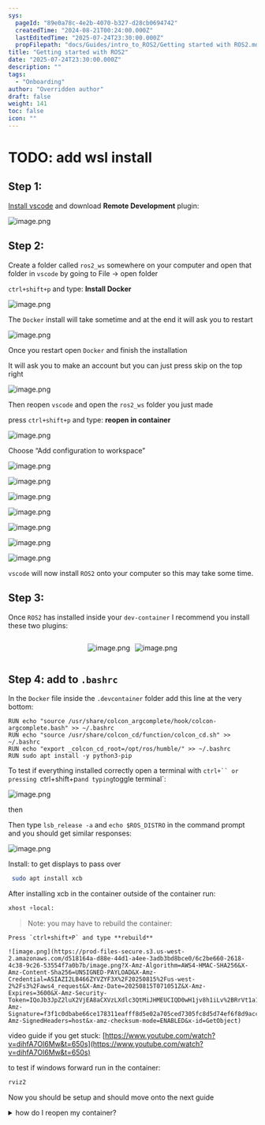 ```yaml
---
sys:
  pageId: "89e0a78c-4e2b-4070-b327-d28cb0694742"
  createdTime: "2024-08-21T00:24:00.000Z"
  lastEditedTime: "2025-07-24T23:30:00.000Z"
  propFilepath: "docs/Guides/intro_to_ROS2/Getting started with ROS2.md"
title: "Getting started with ROS2"
date: "2025-07-24T23:30:00.000Z"
description: ""
tags:
  - "Onboarding"
author: "Overridden author"
draft: false
weight: 141
toc: false
icon: ""
---
```


# TODO: add wsl install

## Step 1:

[Install vscode](https://code.visualstudio.com/download) and download **Remote Development** plugin:

![image.png](https://prod-files-secure.s3.us-west-2.amazonaws.com/d518164a-d88e-44d1-a4ee-3adb3bd8bce0/efb52993-1881-4a40-b95e-6f020334f022/image.png?X-Amz-Algorithm=AWS4-HMAC-SHA256&X-Amz-Content-Sha256=UNSIGNED-PAYLOAD&X-Amz-Credential=ASIAZI2LB46656SZ5DLQ%2F20250815%2Fus-west-2%2Fs3%2Faws4_request&X-Amz-Date=20250815T071047Z&X-Amz-Expires=3600&X-Amz-Security-Token=IQoJb3JpZ2luX2VjEA8aCXVzLXdlc3QtMiJIMEYCIQC2VayxNFnAABu0y4%2BY%2B%2B8FmN%2BiKKkWA7ZsVPx1SXk5XAIhAP6BYZ85tQ1bIr6gRdoDyOb9wdVEMDUgJGAhmMNDXVWfKv8DCFcQABoMNjM3NDIzMTgzODA1IgzMZckzjh0VWoZRaNwq3AMEMQmS0gVqETUgJt367GW%2BD3Iuq6aEXQqpUlJwZ4mjIxk4qgexBFliGEGybyF21NKxHxs7DCpBf6s5PH%2FtdRd2pvVP7MEqEI6ZDtwdjfkqt44QymOYJE8LB%2FZo9IkqWw8wjNhRNIC2AZg%2BRha0laxd32eqncDX10se6eWmdxkkE2j4OqJG%2F8S2gV4hpGLCAYgezMQh%2BnagTcOIvZsjzwS01wRwkXOh2gDLcM%2Fz0Y6zyfatG55akkAYHuS934Cn5Zb2b%2BGOR6p7fsJYmj%2FHk3iGTrrnB4hAtrG8qn9yqgANUC89HzCCBJzqjBuAgGN0ytEkKIIDocaKLYMr7Ae1n6%2FL2hTU%2F70jpFLlSc1DtzPBRsG4bRnv5u60EavrLkAmI2GWn%2BDscVsvczpzWlEtvdmK0DX2eBG0paQpyAiVrw5In8qiqtq3zGNhk3ZyWq5zucWGRgPEZxCXAE%2BQcYDWJ%2FChDekLD97%2B6LUWE99USF3w6fsBkZRw%2FENENo37c3qVKg2PGNW%2Bw0k5tGewsXMo5vwx0PrB%2F7J%2Fkc0eViwggp3TDKhJtdPErXHQH%2FOblyC2%2BfeaY7%2FC2la57n37RV3iulsJAJHXOK8T7g5V%2BcvVGRm0ptNECc4TPHamKGzP1zDto%2FvEBjqkAZkL7h5TsY4IMs6882BaitePluhfr5pzXOozxaux%2BrR5ovWPmT8OLG29G6YL07ZdkBDVXFd1o8eH0pCZ7t3HwXzP8hvR%2BAUFkYNJz1G6PA4e04E3FvksxrsmFs6hUq%2BWhluw0NBilSrLe%2F5nSw45YKUnjRhlxYeC3EAKRjJSxNLmzw1SzIOpw08y48nQZka4osQzfvFtUmjM%2BdE6q3pW50oNNM1V&X-Amz-Signature=a80616ef6b012b47b7ae06e8b1af83ed733e86cfed11fcc4d3017cc9ece7475c&X-Amz-SignedHeaders=host&x-amz-checksum-mode=ENABLED&x-id=GetObject)

## Step 2:

Create a folder called `ros2_ws` somewhere on your computer and open that folder in `vscode` by going to File → open folder 

`ctrl+shift+p` and type: **Install Docker**

![image.png](https://prod-files-secure.s3.us-west-2.amazonaws.com/d518164a-d88e-44d1-a4ee-3adb3bd8bce0/2269dc0e-1cd5-47ff-bceb-c04ad9b2eab0/image.png?X-Amz-Algorithm=AWS4-HMAC-SHA256&X-Amz-Content-Sha256=UNSIGNED-PAYLOAD&X-Amz-Credential=ASIAZI2LB46656SZ5DLQ%2F20250815%2Fus-west-2%2Fs3%2Faws4_request&X-Amz-Date=20250815T071047Z&X-Amz-Expires=3600&X-Amz-Security-Token=IQoJb3JpZ2luX2VjEA8aCXVzLXdlc3QtMiJIMEYCIQC2VayxNFnAABu0y4%2BY%2B%2B8FmN%2BiKKkWA7ZsVPx1SXk5XAIhAP6BYZ85tQ1bIr6gRdoDyOb9wdVEMDUgJGAhmMNDXVWfKv8DCFcQABoMNjM3NDIzMTgzODA1IgzMZckzjh0VWoZRaNwq3AMEMQmS0gVqETUgJt367GW%2BD3Iuq6aEXQqpUlJwZ4mjIxk4qgexBFliGEGybyF21NKxHxs7DCpBf6s5PH%2FtdRd2pvVP7MEqEI6ZDtwdjfkqt44QymOYJE8LB%2FZo9IkqWw8wjNhRNIC2AZg%2BRha0laxd32eqncDX10se6eWmdxkkE2j4OqJG%2F8S2gV4hpGLCAYgezMQh%2BnagTcOIvZsjzwS01wRwkXOh2gDLcM%2Fz0Y6zyfatG55akkAYHuS934Cn5Zb2b%2BGOR6p7fsJYmj%2FHk3iGTrrnB4hAtrG8qn9yqgANUC89HzCCBJzqjBuAgGN0ytEkKIIDocaKLYMr7Ae1n6%2FL2hTU%2F70jpFLlSc1DtzPBRsG4bRnv5u60EavrLkAmI2GWn%2BDscVsvczpzWlEtvdmK0DX2eBG0paQpyAiVrw5In8qiqtq3zGNhk3ZyWq5zucWGRgPEZxCXAE%2BQcYDWJ%2FChDekLD97%2B6LUWE99USF3w6fsBkZRw%2FENENo37c3qVKg2PGNW%2Bw0k5tGewsXMo5vwx0PrB%2F7J%2Fkc0eViwggp3TDKhJtdPErXHQH%2FOblyC2%2BfeaY7%2FC2la57n37RV3iulsJAJHXOK8T7g5V%2BcvVGRm0ptNECc4TPHamKGzP1zDto%2FvEBjqkAZkL7h5TsY4IMs6882BaitePluhfr5pzXOozxaux%2BrR5ovWPmT8OLG29G6YL07ZdkBDVXFd1o8eH0pCZ7t3HwXzP8hvR%2BAUFkYNJz1G6PA4e04E3FvksxrsmFs6hUq%2BWhluw0NBilSrLe%2F5nSw45YKUnjRhlxYeC3EAKRjJSxNLmzw1SzIOpw08y48nQZka4osQzfvFtUmjM%2BdE6q3pW50oNNM1V&X-Amz-Signature=d3d4624efaf502dc1438bd2bf508b504a172b8666a47f992b3b8ffae322efd5d&X-Amz-SignedHeaders=host&x-amz-checksum-mode=ENABLED&x-id=GetObject)

The `Docker` install will take sometime and at the end it will ask you to restart

![image.png](https://prod-files-secure.s3.us-west-2.amazonaws.com/d518164a-d88e-44d1-a4ee-3adb3bd8bce0/ed233f78-be33-4b1f-b89c-9c346c0e961e/image.png?X-Amz-Algorithm=AWS4-HMAC-SHA256&X-Amz-Content-Sha256=UNSIGNED-PAYLOAD&X-Amz-Credential=ASIAZI2LB46656SZ5DLQ%2F20250815%2Fus-west-2%2Fs3%2Faws4_request&X-Amz-Date=20250815T071047Z&X-Amz-Expires=3600&X-Amz-Security-Token=IQoJb3JpZ2luX2VjEA8aCXVzLXdlc3QtMiJIMEYCIQC2VayxNFnAABu0y4%2BY%2B%2B8FmN%2BiKKkWA7ZsVPx1SXk5XAIhAP6BYZ85tQ1bIr6gRdoDyOb9wdVEMDUgJGAhmMNDXVWfKv8DCFcQABoMNjM3NDIzMTgzODA1IgzMZckzjh0VWoZRaNwq3AMEMQmS0gVqETUgJt367GW%2BD3Iuq6aEXQqpUlJwZ4mjIxk4qgexBFliGEGybyF21NKxHxs7DCpBf6s5PH%2FtdRd2pvVP7MEqEI6ZDtwdjfkqt44QymOYJE8LB%2FZo9IkqWw8wjNhRNIC2AZg%2BRha0laxd32eqncDX10se6eWmdxkkE2j4OqJG%2F8S2gV4hpGLCAYgezMQh%2BnagTcOIvZsjzwS01wRwkXOh2gDLcM%2Fz0Y6zyfatG55akkAYHuS934Cn5Zb2b%2BGOR6p7fsJYmj%2FHk3iGTrrnB4hAtrG8qn9yqgANUC89HzCCBJzqjBuAgGN0ytEkKIIDocaKLYMr7Ae1n6%2FL2hTU%2F70jpFLlSc1DtzPBRsG4bRnv5u60EavrLkAmI2GWn%2BDscVsvczpzWlEtvdmK0DX2eBG0paQpyAiVrw5In8qiqtq3zGNhk3ZyWq5zucWGRgPEZxCXAE%2BQcYDWJ%2FChDekLD97%2B6LUWE99USF3w6fsBkZRw%2FENENo37c3qVKg2PGNW%2Bw0k5tGewsXMo5vwx0PrB%2F7J%2Fkc0eViwggp3TDKhJtdPErXHQH%2FOblyC2%2BfeaY7%2FC2la57n37RV3iulsJAJHXOK8T7g5V%2BcvVGRm0ptNECc4TPHamKGzP1zDto%2FvEBjqkAZkL7h5TsY4IMs6882BaitePluhfr5pzXOozxaux%2BrR5ovWPmT8OLG29G6YL07ZdkBDVXFd1o8eH0pCZ7t3HwXzP8hvR%2BAUFkYNJz1G6PA4e04E3FvksxrsmFs6hUq%2BWhluw0NBilSrLe%2F5nSw45YKUnjRhlxYeC3EAKRjJSxNLmzw1SzIOpw08y48nQZka4osQzfvFtUmjM%2BdE6q3pW50oNNM1V&X-Amz-Signature=2dea09fcbe572b7ea5421a18db4897bed6bc5fd594241ee5720fc9400d7fc458&X-Amz-SignedHeaders=host&x-amz-checksum-mode=ENABLED&x-id=GetObject)

Once you restart open `Docker` and finish the installation

It will ask you to make an account but you can just press skip on the top right

![image.png](https://prod-files-secure.s3.us-west-2.amazonaws.com/d518164a-d88e-44d1-a4ee-3adb3bd8bce0/21010ad9-1659-4fd9-9f59-9932a09b2a3d/image.png?X-Amz-Algorithm=AWS4-HMAC-SHA256&X-Amz-Content-Sha256=UNSIGNED-PAYLOAD&X-Amz-Credential=ASIAZI2LB46656SZ5DLQ%2F20250815%2Fus-west-2%2Fs3%2Faws4_request&X-Amz-Date=20250815T071047Z&X-Amz-Expires=3600&X-Amz-Security-Token=IQoJb3JpZ2luX2VjEA8aCXVzLXdlc3QtMiJIMEYCIQC2VayxNFnAABu0y4%2BY%2B%2B8FmN%2BiKKkWA7ZsVPx1SXk5XAIhAP6BYZ85tQ1bIr6gRdoDyOb9wdVEMDUgJGAhmMNDXVWfKv8DCFcQABoMNjM3NDIzMTgzODA1IgzMZckzjh0VWoZRaNwq3AMEMQmS0gVqETUgJt367GW%2BD3Iuq6aEXQqpUlJwZ4mjIxk4qgexBFliGEGybyF21NKxHxs7DCpBf6s5PH%2FtdRd2pvVP7MEqEI6ZDtwdjfkqt44QymOYJE8LB%2FZo9IkqWw8wjNhRNIC2AZg%2BRha0laxd32eqncDX10se6eWmdxkkE2j4OqJG%2F8S2gV4hpGLCAYgezMQh%2BnagTcOIvZsjzwS01wRwkXOh2gDLcM%2Fz0Y6zyfatG55akkAYHuS934Cn5Zb2b%2BGOR6p7fsJYmj%2FHk3iGTrrnB4hAtrG8qn9yqgANUC89HzCCBJzqjBuAgGN0ytEkKIIDocaKLYMr7Ae1n6%2FL2hTU%2F70jpFLlSc1DtzPBRsG4bRnv5u60EavrLkAmI2GWn%2BDscVsvczpzWlEtvdmK0DX2eBG0paQpyAiVrw5In8qiqtq3zGNhk3ZyWq5zucWGRgPEZxCXAE%2BQcYDWJ%2FChDekLD97%2B6LUWE99USF3w6fsBkZRw%2FENENo37c3qVKg2PGNW%2Bw0k5tGewsXMo5vwx0PrB%2F7J%2Fkc0eViwggp3TDKhJtdPErXHQH%2FOblyC2%2BfeaY7%2FC2la57n37RV3iulsJAJHXOK8T7g5V%2BcvVGRm0ptNECc4TPHamKGzP1zDto%2FvEBjqkAZkL7h5TsY4IMs6882BaitePluhfr5pzXOozxaux%2BrR5ovWPmT8OLG29G6YL07ZdkBDVXFd1o8eH0pCZ7t3HwXzP8hvR%2BAUFkYNJz1G6PA4e04E3FvksxrsmFs6hUq%2BWhluw0NBilSrLe%2F5nSw45YKUnjRhlxYeC3EAKRjJSxNLmzw1SzIOpw08y48nQZka4osQzfvFtUmjM%2BdE6q3pW50oNNM1V&X-Amz-Signature=36742c402b927b34cc32da4b1d5e369647167621acb378f58f25d14d68d3b7db&X-Amz-SignedHeaders=host&x-amz-checksum-mode=ENABLED&x-id=GetObject)

Then reopen `vscode` and open the `ros2_ws` folder you just made

press `ctrl+shift+p` and type: **reopen in container**

![image.png](https://prod-files-secure.s3.us-west-2.amazonaws.com/d518164a-d88e-44d1-a4ee-3adb3bd8bce0/4e93b8c2-41ad-488c-8095-c74205196118/image.png?X-Amz-Algorithm=AWS4-HMAC-SHA256&X-Amz-Content-Sha256=UNSIGNED-PAYLOAD&X-Amz-Credential=ASIAZI2LB46656SZ5DLQ%2F20250815%2Fus-west-2%2Fs3%2Faws4_request&X-Amz-Date=20250815T071047Z&X-Amz-Expires=3600&X-Amz-Security-Token=IQoJb3JpZ2luX2VjEA8aCXVzLXdlc3QtMiJIMEYCIQC2VayxNFnAABu0y4%2BY%2B%2B8FmN%2BiKKkWA7ZsVPx1SXk5XAIhAP6BYZ85tQ1bIr6gRdoDyOb9wdVEMDUgJGAhmMNDXVWfKv8DCFcQABoMNjM3NDIzMTgzODA1IgzMZckzjh0VWoZRaNwq3AMEMQmS0gVqETUgJt367GW%2BD3Iuq6aEXQqpUlJwZ4mjIxk4qgexBFliGEGybyF21NKxHxs7DCpBf6s5PH%2FtdRd2pvVP7MEqEI6ZDtwdjfkqt44QymOYJE8LB%2FZo9IkqWw8wjNhRNIC2AZg%2BRha0laxd32eqncDX10se6eWmdxkkE2j4OqJG%2F8S2gV4hpGLCAYgezMQh%2BnagTcOIvZsjzwS01wRwkXOh2gDLcM%2Fz0Y6zyfatG55akkAYHuS934Cn5Zb2b%2BGOR6p7fsJYmj%2FHk3iGTrrnB4hAtrG8qn9yqgANUC89HzCCBJzqjBuAgGN0ytEkKIIDocaKLYMr7Ae1n6%2FL2hTU%2F70jpFLlSc1DtzPBRsG4bRnv5u60EavrLkAmI2GWn%2BDscVsvczpzWlEtvdmK0DX2eBG0paQpyAiVrw5In8qiqtq3zGNhk3ZyWq5zucWGRgPEZxCXAE%2BQcYDWJ%2FChDekLD97%2B6LUWE99USF3w6fsBkZRw%2FENENo37c3qVKg2PGNW%2Bw0k5tGewsXMo5vwx0PrB%2F7J%2Fkc0eViwggp3TDKhJtdPErXHQH%2FOblyC2%2BfeaY7%2FC2la57n37RV3iulsJAJHXOK8T7g5V%2BcvVGRm0ptNECc4TPHamKGzP1zDto%2FvEBjqkAZkL7h5TsY4IMs6882BaitePluhfr5pzXOozxaux%2BrR5ovWPmT8OLG29G6YL07ZdkBDVXFd1o8eH0pCZ7t3HwXzP8hvR%2BAUFkYNJz1G6PA4e04E3FvksxrsmFs6hUq%2BWhluw0NBilSrLe%2F5nSw45YKUnjRhlxYeC3EAKRjJSxNLmzw1SzIOpw08y48nQZka4osQzfvFtUmjM%2BdE6q3pW50oNNM1V&X-Amz-Signature=c9040033d71aaa558f550bd0675328d4a74bbb4412c847489671876bf33ba3b5&X-Amz-SignedHeaders=host&x-amz-checksum-mode=ENABLED&x-id=GetObject)

Choose “Add configuration to workspace”

![image.png](https://prod-files-secure.s3.us-west-2.amazonaws.com/d518164a-d88e-44d1-a4ee-3adb3bd8bce0/9560b282-5060-4989-ba37-97e7b2c22476/image.png?X-Amz-Algorithm=AWS4-HMAC-SHA256&X-Amz-Content-Sha256=UNSIGNED-PAYLOAD&X-Amz-Credential=ASIAZI2LB46656SZ5DLQ%2F20250815%2Fus-west-2%2Fs3%2Faws4_request&X-Amz-Date=20250815T071047Z&X-Amz-Expires=3600&X-Amz-Security-Token=IQoJb3JpZ2luX2VjEA8aCXVzLXdlc3QtMiJIMEYCIQC2VayxNFnAABu0y4%2BY%2B%2B8FmN%2BiKKkWA7ZsVPx1SXk5XAIhAP6BYZ85tQ1bIr6gRdoDyOb9wdVEMDUgJGAhmMNDXVWfKv8DCFcQABoMNjM3NDIzMTgzODA1IgzMZckzjh0VWoZRaNwq3AMEMQmS0gVqETUgJt367GW%2BD3Iuq6aEXQqpUlJwZ4mjIxk4qgexBFliGEGybyF21NKxHxs7DCpBf6s5PH%2FtdRd2pvVP7MEqEI6ZDtwdjfkqt44QymOYJE8LB%2FZo9IkqWw8wjNhRNIC2AZg%2BRha0laxd32eqncDX10se6eWmdxkkE2j4OqJG%2F8S2gV4hpGLCAYgezMQh%2BnagTcOIvZsjzwS01wRwkXOh2gDLcM%2Fz0Y6zyfatG55akkAYHuS934Cn5Zb2b%2BGOR6p7fsJYmj%2FHk3iGTrrnB4hAtrG8qn9yqgANUC89HzCCBJzqjBuAgGN0ytEkKIIDocaKLYMr7Ae1n6%2FL2hTU%2F70jpFLlSc1DtzPBRsG4bRnv5u60EavrLkAmI2GWn%2BDscVsvczpzWlEtvdmK0DX2eBG0paQpyAiVrw5In8qiqtq3zGNhk3ZyWq5zucWGRgPEZxCXAE%2BQcYDWJ%2FChDekLD97%2B6LUWE99USF3w6fsBkZRw%2FENENo37c3qVKg2PGNW%2Bw0k5tGewsXMo5vwx0PrB%2F7J%2Fkc0eViwggp3TDKhJtdPErXHQH%2FOblyC2%2BfeaY7%2FC2la57n37RV3iulsJAJHXOK8T7g5V%2BcvVGRm0ptNECc4TPHamKGzP1zDto%2FvEBjqkAZkL7h5TsY4IMs6882BaitePluhfr5pzXOozxaux%2BrR5ovWPmT8OLG29G6YL07ZdkBDVXFd1o8eH0pCZ7t3HwXzP8hvR%2BAUFkYNJz1G6PA4e04E3FvksxrsmFs6hUq%2BWhluw0NBilSrLe%2F5nSw45YKUnjRhlxYeC3EAKRjJSxNLmzw1SzIOpw08y48nQZka4osQzfvFtUmjM%2BdE6q3pW50oNNM1V&X-Amz-Signature=cb073d5d8f26bca8690294809b4de37c268d45e712776d3333979ca64f865b99&X-Amz-SignedHeaders=host&x-amz-checksum-mode=ENABLED&x-id=GetObject)

![image.png](https://prod-files-secure.s3.us-west-2.amazonaws.com/d518164a-d88e-44d1-a4ee-3adb3bd8bce0/2ee63f81-886b-48e8-a553-dc6e5eac99e4/image.png?X-Amz-Algorithm=AWS4-HMAC-SHA256&X-Amz-Content-Sha256=UNSIGNED-PAYLOAD&X-Amz-Credential=ASIAZI2LB46656SZ5DLQ%2F20250815%2Fus-west-2%2Fs3%2Faws4_request&X-Amz-Date=20250815T071047Z&X-Amz-Expires=3600&X-Amz-Security-Token=IQoJb3JpZ2luX2VjEA8aCXVzLXdlc3QtMiJIMEYCIQC2VayxNFnAABu0y4%2BY%2B%2B8FmN%2BiKKkWA7ZsVPx1SXk5XAIhAP6BYZ85tQ1bIr6gRdoDyOb9wdVEMDUgJGAhmMNDXVWfKv8DCFcQABoMNjM3NDIzMTgzODA1IgzMZckzjh0VWoZRaNwq3AMEMQmS0gVqETUgJt367GW%2BD3Iuq6aEXQqpUlJwZ4mjIxk4qgexBFliGEGybyF21NKxHxs7DCpBf6s5PH%2FtdRd2pvVP7MEqEI6ZDtwdjfkqt44QymOYJE8LB%2FZo9IkqWw8wjNhRNIC2AZg%2BRha0laxd32eqncDX10se6eWmdxkkE2j4OqJG%2F8S2gV4hpGLCAYgezMQh%2BnagTcOIvZsjzwS01wRwkXOh2gDLcM%2Fz0Y6zyfatG55akkAYHuS934Cn5Zb2b%2BGOR6p7fsJYmj%2FHk3iGTrrnB4hAtrG8qn9yqgANUC89HzCCBJzqjBuAgGN0ytEkKIIDocaKLYMr7Ae1n6%2FL2hTU%2F70jpFLlSc1DtzPBRsG4bRnv5u60EavrLkAmI2GWn%2BDscVsvczpzWlEtvdmK0DX2eBG0paQpyAiVrw5In8qiqtq3zGNhk3ZyWq5zucWGRgPEZxCXAE%2BQcYDWJ%2FChDekLD97%2B6LUWE99USF3w6fsBkZRw%2FENENo37c3qVKg2PGNW%2Bw0k5tGewsXMo5vwx0PrB%2F7J%2Fkc0eViwggp3TDKhJtdPErXHQH%2FOblyC2%2BfeaY7%2FC2la57n37RV3iulsJAJHXOK8T7g5V%2BcvVGRm0ptNECc4TPHamKGzP1zDto%2FvEBjqkAZkL7h5TsY4IMs6882BaitePluhfr5pzXOozxaux%2BrR5ovWPmT8OLG29G6YL07ZdkBDVXFd1o8eH0pCZ7t3HwXzP8hvR%2BAUFkYNJz1G6PA4e04E3FvksxrsmFs6hUq%2BWhluw0NBilSrLe%2F5nSw45YKUnjRhlxYeC3EAKRjJSxNLmzw1SzIOpw08y48nQZka4osQzfvFtUmjM%2BdE6q3pW50oNNM1V&X-Amz-Signature=3cccdb6e40a1092e058497b51d6723218dc868c4a11f6e01a413b13801232b81&X-Amz-SignedHeaders=host&x-amz-checksum-mode=ENABLED&x-id=GetObject)

![image.png](https://prod-files-secure.s3.us-west-2.amazonaws.com/d518164a-d88e-44d1-a4ee-3adb3bd8bce0/e0fd626c-c8b6-4b2c-95d1-fa4c26514504/image.png?X-Amz-Algorithm=AWS4-HMAC-SHA256&X-Amz-Content-Sha256=UNSIGNED-PAYLOAD&X-Amz-Credential=ASIAZI2LB46656SZ5DLQ%2F20250815%2Fus-west-2%2Fs3%2Faws4_request&X-Amz-Date=20250815T071047Z&X-Amz-Expires=3600&X-Amz-Security-Token=IQoJb3JpZ2luX2VjEA8aCXVzLXdlc3QtMiJIMEYCIQC2VayxNFnAABu0y4%2BY%2B%2B8FmN%2BiKKkWA7ZsVPx1SXk5XAIhAP6BYZ85tQ1bIr6gRdoDyOb9wdVEMDUgJGAhmMNDXVWfKv8DCFcQABoMNjM3NDIzMTgzODA1IgzMZckzjh0VWoZRaNwq3AMEMQmS0gVqETUgJt367GW%2BD3Iuq6aEXQqpUlJwZ4mjIxk4qgexBFliGEGybyF21NKxHxs7DCpBf6s5PH%2FtdRd2pvVP7MEqEI6ZDtwdjfkqt44QymOYJE8LB%2FZo9IkqWw8wjNhRNIC2AZg%2BRha0laxd32eqncDX10se6eWmdxkkE2j4OqJG%2F8S2gV4hpGLCAYgezMQh%2BnagTcOIvZsjzwS01wRwkXOh2gDLcM%2Fz0Y6zyfatG55akkAYHuS934Cn5Zb2b%2BGOR6p7fsJYmj%2FHk3iGTrrnB4hAtrG8qn9yqgANUC89HzCCBJzqjBuAgGN0ytEkKIIDocaKLYMr7Ae1n6%2FL2hTU%2F70jpFLlSc1DtzPBRsG4bRnv5u60EavrLkAmI2GWn%2BDscVsvczpzWlEtvdmK0DX2eBG0paQpyAiVrw5In8qiqtq3zGNhk3ZyWq5zucWGRgPEZxCXAE%2BQcYDWJ%2FChDekLD97%2B6LUWE99USF3w6fsBkZRw%2FENENo37c3qVKg2PGNW%2Bw0k5tGewsXMo5vwx0PrB%2F7J%2Fkc0eViwggp3TDKhJtdPErXHQH%2FOblyC2%2BfeaY7%2FC2la57n37RV3iulsJAJHXOK8T7g5V%2BcvVGRm0ptNECc4TPHamKGzP1zDto%2FvEBjqkAZkL7h5TsY4IMs6882BaitePluhfr5pzXOozxaux%2BrR5ovWPmT8OLG29G6YL07ZdkBDVXFd1o8eH0pCZ7t3HwXzP8hvR%2BAUFkYNJz1G6PA4e04E3FvksxrsmFs6hUq%2BWhluw0NBilSrLe%2F5nSw45YKUnjRhlxYeC3EAKRjJSxNLmzw1SzIOpw08y48nQZka4osQzfvFtUmjM%2BdE6q3pW50oNNM1V&X-Amz-Signature=560b65a30d1a7c8563557d5a57e6218186ada23af0d998afe4133fd6c3902a2c&X-Amz-SignedHeaders=host&x-amz-checksum-mode=ENABLED&x-id=GetObject)

![image.png](https://prod-files-secure.s3.us-west-2.amazonaws.com/d518164a-d88e-44d1-a4ee-3adb3bd8bce0/a2e13f50-d2ab-4719-a4c2-7ced634bfc9d/image.png?X-Amz-Algorithm=AWS4-HMAC-SHA256&X-Amz-Content-Sha256=UNSIGNED-PAYLOAD&X-Amz-Credential=ASIAZI2LB46656SZ5DLQ%2F20250815%2Fus-west-2%2Fs3%2Faws4_request&X-Amz-Date=20250815T071047Z&X-Amz-Expires=3600&X-Amz-Security-Token=IQoJb3JpZ2luX2VjEA8aCXVzLXdlc3QtMiJIMEYCIQC2VayxNFnAABu0y4%2BY%2B%2B8FmN%2BiKKkWA7ZsVPx1SXk5XAIhAP6BYZ85tQ1bIr6gRdoDyOb9wdVEMDUgJGAhmMNDXVWfKv8DCFcQABoMNjM3NDIzMTgzODA1IgzMZckzjh0VWoZRaNwq3AMEMQmS0gVqETUgJt367GW%2BD3Iuq6aEXQqpUlJwZ4mjIxk4qgexBFliGEGybyF21NKxHxs7DCpBf6s5PH%2FtdRd2pvVP7MEqEI6ZDtwdjfkqt44QymOYJE8LB%2FZo9IkqWw8wjNhRNIC2AZg%2BRha0laxd32eqncDX10se6eWmdxkkE2j4OqJG%2F8S2gV4hpGLCAYgezMQh%2BnagTcOIvZsjzwS01wRwkXOh2gDLcM%2Fz0Y6zyfatG55akkAYHuS934Cn5Zb2b%2BGOR6p7fsJYmj%2FHk3iGTrrnB4hAtrG8qn9yqgANUC89HzCCBJzqjBuAgGN0ytEkKIIDocaKLYMr7Ae1n6%2FL2hTU%2F70jpFLlSc1DtzPBRsG4bRnv5u60EavrLkAmI2GWn%2BDscVsvczpzWlEtvdmK0DX2eBG0paQpyAiVrw5In8qiqtq3zGNhk3ZyWq5zucWGRgPEZxCXAE%2BQcYDWJ%2FChDekLD97%2B6LUWE99USF3w6fsBkZRw%2FENENo37c3qVKg2PGNW%2Bw0k5tGewsXMo5vwx0PrB%2F7J%2Fkc0eViwggp3TDKhJtdPErXHQH%2FOblyC2%2BfeaY7%2FC2la57n37RV3iulsJAJHXOK8T7g5V%2BcvVGRm0ptNECc4TPHamKGzP1zDto%2FvEBjqkAZkL7h5TsY4IMs6882BaitePluhfr5pzXOozxaux%2BrR5ovWPmT8OLG29G6YL07ZdkBDVXFd1o8eH0pCZ7t3HwXzP8hvR%2BAUFkYNJz1G6PA4e04E3FvksxrsmFs6hUq%2BWhluw0NBilSrLe%2F5nSw45YKUnjRhlxYeC3EAKRjJSxNLmzw1SzIOpw08y48nQZka4osQzfvFtUmjM%2BdE6q3pW50oNNM1V&X-Amz-Signature=c56b91f7056adc7cc6c71c2a36cb264d5e12c498519a61067152d45542c14b4e&X-Amz-SignedHeaders=host&x-amz-checksum-mode=ENABLED&x-id=GetObject)

![image.png](https://prod-files-secure.s3.us-west-2.amazonaws.com/d518164a-d88e-44d1-a4ee-3adb3bd8bce0/6cc478ad-aaba-4bf7-9fcc-403277ab896c/image.png?X-Amz-Algorithm=AWS4-HMAC-SHA256&X-Amz-Content-Sha256=UNSIGNED-PAYLOAD&X-Amz-Credential=ASIAZI2LB46656SZ5DLQ%2F20250815%2Fus-west-2%2Fs3%2Faws4_request&X-Amz-Date=20250815T071047Z&X-Amz-Expires=3600&X-Amz-Security-Token=IQoJb3JpZ2luX2VjEA8aCXVzLXdlc3QtMiJIMEYCIQC2VayxNFnAABu0y4%2BY%2B%2B8FmN%2BiKKkWA7ZsVPx1SXk5XAIhAP6BYZ85tQ1bIr6gRdoDyOb9wdVEMDUgJGAhmMNDXVWfKv8DCFcQABoMNjM3NDIzMTgzODA1IgzMZckzjh0VWoZRaNwq3AMEMQmS0gVqETUgJt367GW%2BD3Iuq6aEXQqpUlJwZ4mjIxk4qgexBFliGEGybyF21NKxHxs7DCpBf6s5PH%2FtdRd2pvVP7MEqEI6ZDtwdjfkqt44QymOYJE8LB%2FZo9IkqWw8wjNhRNIC2AZg%2BRha0laxd32eqncDX10se6eWmdxkkE2j4OqJG%2F8S2gV4hpGLCAYgezMQh%2BnagTcOIvZsjzwS01wRwkXOh2gDLcM%2Fz0Y6zyfatG55akkAYHuS934Cn5Zb2b%2BGOR6p7fsJYmj%2FHk3iGTrrnB4hAtrG8qn9yqgANUC89HzCCBJzqjBuAgGN0ytEkKIIDocaKLYMr7Ae1n6%2FL2hTU%2F70jpFLlSc1DtzPBRsG4bRnv5u60EavrLkAmI2GWn%2BDscVsvczpzWlEtvdmK0DX2eBG0paQpyAiVrw5In8qiqtq3zGNhk3ZyWq5zucWGRgPEZxCXAE%2BQcYDWJ%2FChDekLD97%2B6LUWE99USF3w6fsBkZRw%2FENENo37c3qVKg2PGNW%2Bw0k5tGewsXMo5vwx0PrB%2F7J%2Fkc0eViwggp3TDKhJtdPErXHQH%2FOblyC2%2BfeaY7%2FC2la57n37RV3iulsJAJHXOK8T7g5V%2BcvVGRm0ptNECc4TPHamKGzP1zDto%2FvEBjqkAZkL7h5TsY4IMs6882BaitePluhfr5pzXOozxaux%2BrR5ovWPmT8OLG29G6YL07ZdkBDVXFd1o8eH0pCZ7t3HwXzP8hvR%2BAUFkYNJz1G6PA4e04E3FvksxrsmFs6hUq%2BWhluw0NBilSrLe%2F5nSw45YKUnjRhlxYeC3EAKRjJSxNLmzw1SzIOpw08y48nQZka4osQzfvFtUmjM%2BdE6q3pW50oNNM1V&X-Amz-Signature=76d50840124b765889ea8fc664e1cb03174dfa9ccd74a710b01a2d45a9c27208&X-Amz-SignedHeaders=host&x-amz-checksum-mode=ENABLED&x-id=GetObject)

![image.png](https://prod-files-secure.s3.us-west-2.amazonaws.com/d518164a-d88e-44d1-a4ee-3adb3bd8bce0/53255b28-f75e-430f-b9e3-c0ac8577e42b/image.png?X-Amz-Algorithm=AWS4-HMAC-SHA256&X-Amz-Content-Sha256=UNSIGNED-PAYLOAD&X-Amz-Credential=ASIAZI2LB46656SZ5DLQ%2F20250815%2Fus-west-2%2Fs3%2Faws4_request&X-Amz-Date=20250815T071047Z&X-Amz-Expires=3600&X-Amz-Security-Token=IQoJb3JpZ2luX2VjEA8aCXVzLXdlc3QtMiJIMEYCIQC2VayxNFnAABu0y4%2BY%2B%2B8FmN%2BiKKkWA7ZsVPx1SXk5XAIhAP6BYZ85tQ1bIr6gRdoDyOb9wdVEMDUgJGAhmMNDXVWfKv8DCFcQABoMNjM3NDIzMTgzODA1IgzMZckzjh0VWoZRaNwq3AMEMQmS0gVqETUgJt367GW%2BD3Iuq6aEXQqpUlJwZ4mjIxk4qgexBFliGEGybyF21NKxHxs7DCpBf6s5PH%2FtdRd2pvVP7MEqEI6ZDtwdjfkqt44QymOYJE8LB%2FZo9IkqWw8wjNhRNIC2AZg%2BRha0laxd32eqncDX10se6eWmdxkkE2j4OqJG%2F8S2gV4hpGLCAYgezMQh%2BnagTcOIvZsjzwS01wRwkXOh2gDLcM%2Fz0Y6zyfatG55akkAYHuS934Cn5Zb2b%2BGOR6p7fsJYmj%2FHk3iGTrrnB4hAtrG8qn9yqgANUC89HzCCBJzqjBuAgGN0ytEkKIIDocaKLYMr7Ae1n6%2FL2hTU%2F70jpFLlSc1DtzPBRsG4bRnv5u60EavrLkAmI2GWn%2BDscVsvczpzWlEtvdmK0DX2eBG0paQpyAiVrw5In8qiqtq3zGNhk3ZyWq5zucWGRgPEZxCXAE%2BQcYDWJ%2FChDekLD97%2B6LUWE99USF3w6fsBkZRw%2FENENo37c3qVKg2PGNW%2Bw0k5tGewsXMo5vwx0PrB%2F7J%2Fkc0eViwggp3TDKhJtdPErXHQH%2FOblyC2%2BfeaY7%2FC2la57n37RV3iulsJAJHXOK8T7g5V%2BcvVGRm0ptNECc4TPHamKGzP1zDto%2FvEBjqkAZkL7h5TsY4IMs6882BaitePluhfr5pzXOozxaux%2BrR5ovWPmT8OLG29G6YL07ZdkBDVXFd1o8eH0pCZ7t3HwXzP8hvR%2BAUFkYNJz1G6PA4e04E3FvksxrsmFs6hUq%2BWhluw0NBilSrLe%2F5nSw45YKUnjRhlxYeC3EAKRjJSxNLmzw1SzIOpw08y48nQZka4osQzfvFtUmjM%2BdE6q3pW50oNNM1V&X-Amz-Signature=d1199b355889d510128bcbe7db48582fdd79f25007abcd729f2372be3b533829&X-Amz-SignedHeaders=host&x-amz-checksum-mode=ENABLED&x-id=GetObject)

![image.png](https://prod-files-secure.s3.us-west-2.amazonaws.com/d518164a-d88e-44d1-a4ee-3adb3bd8bce0/7c562767-5af9-4ffb-97d1-327bcdf4ee00/image.png?X-Amz-Algorithm=AWS4-HMAC-SHA256&X-Amz-Content-Sha256=UNSIGNED-PAYLOAD&X-Amz-Credential=ASIAZI2LB46656SZ5DLQ%2F20250815%2Fus-west-2%2Fs3%2Faws4_request&X-Amz-Date=20250815T071047Z&X-Amz-Expires=3600&X-Amz-Security-Token=IQoJb3JpZ2luX2VjEA8aCXVzLXdlc3QtMiJIMEYCIQC2VayxNFnAABu0y4%2BY%2B%2B8FmN%2BiKKkWA7ZsVPx1SXk5XAIhAP6BYZ85tQ1bIr6gRdoDyOb9wdVEMDUgJGAhmMNDXVWfKv8DCFcQABoMNjM3NDIzMTgzODA1IgzMZckzjh0VWoZRaNwq3AMEMQmS0gVqETUgJt367GW%2BD3Iuq6aEXQqpUlJwZ4mjIxk4qgexBFliGEGybyF21NKxHxs7DCpBf6s5PH%2FtdRd2pvVP7MEqEI6ZDtwdjfkqt44QymOYJE8LB%2FZo9IkqWw8wjNhRNIC2AZg%2BRha0laxd32eqncDX10se6eWmdxkkE2j4OqJG%2F8S2gV4hpGLCAYgezMQh%2BnagTcOIvZsjzwS01wRwkXOh2gDLcM%2Fz0Y6zyfatG55akkAYHuS934Cn5Zb2b%2BGOR6p7fsJYmj%2FHk3iGTrrnB4hAtrG8qn9yqgANUC89HzCCBJzqjBuAgGN0ytEkKIIDocaKLYMr7Ae1n6%2FL2hTU%2F70jpFLlSc1DtzPBRsG4bRnv5u60EavrLkAmI2GWn%2BDscVsvczpzWlEtvdmK0DX2eBG0paQpyAiVrw5In8qiqtq3zGNhk3ZyWq5zucWGRgPEZxCXAE%2BQcYDWJ%2FChDekLD97%2B6LUWE99USF3w6fsBkZRw%2FENENo37c3qVKg2PGNW%2Bw0k5tGewsXMo5vwx0PrB%2F7J%2Fkc0eViwggp3TDKhJtdPErXHQH%2FOblyC2%2BfeaY7%2FC2la57n37RV3iulsJAJHXOK8T7g5V%2BcvVGRm0ptNECc4TPHamKGzP1zDto%2FvEBjqkAZkL7h5TsY4IMs6882BaitePluhfr5pzXOozxaux%2BrR5ovWPmT8OLG29G6YL07ZdkBDVXFd1o8eH0pCZ7t3HwXzP8hvR%2BAUFkYNJz1G6PA4e04E3FvksxrsmFs6hUq%2BWhluw0NBilSrLe%2F5nSw45YKUnjRhlxYeC3EAKRjJSxNLmzw1SzIOpw08y48nQZka4osQzfvFtUmjM%2BdE6q3pW50oNNM1V&X-Amz-Signature=b5d5d7c8de9353e442a50b52ebe2b6e00b9137940583a45afec409e4f6b7ff0c&X-Amz-SignedHeaders=host&x-amz-checksum-mode=ENABLED&x-id=GetObject)

`vscode` will now install `ROS2` onto your computer so this may take some time.

## Step 3:

Once `ROS2` has installed inside your `dev-container` I recommend you install these two plugins:

<div style="display: flex;flex-direction: row; column-gap:10px; max-width: 630px;justify-content: center;">
<div>

![image.png](https://prod-files-secure.s3.us-west-2.amazonaws.com/d518164a-d88e-44d1-a4ee-3adb3bd8bce0/3fc3d550-5a54-4ba1-ba6b-faa01cdb7369/image.png?X-Amz-Algorithm=AWS4-HMAC-SHA256&X-Amz-Content-Sha256=UNSIGNED-PAYLOAD&X-Amz-Credential=ASIAZI2LB4667ROL4HBG%2F20250815%2Fus-west-2%2Fs3%2Faws4_request&X-Amz-Date=20250815T071049Z&X-Amz-Expires=3600&X-Amz-Security-Token=IQoJb3JpZ2luX2VjEA8aCXVzLXdlc3QtMiJHMEUCIAvWWMHhWGY9ChjvZG80eIb1xybIpUPCzUU9qoTbI40OAiEApKkfdpGe640AMfNewV4XuW06ghu%2BvFt94TTV0BowyN0q%2FwMIVxAAGgw2Mzc0MjMxODM4MDUiDGLcEmaGNySfWS%2FgUircA8LtcvP%2Bx8FrwURjUrVbq9Gt3J2M%2Buz7pIatVKLvD%2FMSHF56I2tMEBaw6erCCubojwCkWBfpdbPuFgKgCYNAHa9De3dixbcGHkCtgOsk0yrHthBYbQiEJuuwwj74WMna%2FZ7zRQZ017os6%2Fn55QrObaJAhGEkXFnDMsMaZU0TV3T%2FwB7tvN3%2BZmfMsODI8Twak8oS3qCVp%2BOMzEEJMiEipYZZs2fAlyEXR1I04n44nHvtydbpUq%2BTL0zPGHFbwyDJHM2X1MIE4upqoA2B7waYRkHcc2%2FSWwFGGdtAdNqZkv0NEAybSfeRO%2FIVBVOuFv%2BKbZuKQ4dIn7%2FYOKH0nuAVHcEDz%2BlUrxMn03u%2BqCoVau%2FVloFVfJl9gNQAqvVja7LhF7TwhUFo9dec45aEryO3%2FhzCiMHILGJOc1M%2F1jvUInNNrYD6vWxjOYIvmj0UkgHtigi6Jlk0c%2BU0qC%2BytLHN5ekmS7kFX3kGSrTmc3We21Wt%2FT8GNmtG0CHDofUw2s%2Fw%2FEfxPWe4KpgjDrfW23t3tO1va6VzmOCT76xqaxCXWOu9ZkfXEd65zss1sE9WiBsGXuqHGq56etvtFUmYzptSTA%2FMZG6Qyo%2BD%2FW4fMISfqNGiCuMZBzjCqJEqAoeOMNKi%2B8QGOqUBEZrSy1wyOSNr3rbO5TwidRn4ITxOIAY%2FhnEcWPodzA9rKTksyKob01AcddqV0qZEiRh4KVLMP6SXMALuuXK89PneyNpd2N9X%2FUiSbeglMaP8q13E73zCKJKym3S2WtM5%2B2IL%2FZEf%2BwlzKX%2Fj%2BmkanuSz6aCONYbmstc2rCNlsWjlkXD3s2ENLl93DlSA%2BHVop%2Bp%2BqYwipR10h6wtMnDnS1g77Clg&X-Amz-Signature=35112b37fd3b01f0b151b3bf4feb8de1e2113cb3dd8e5fcb9030957554d0e681&X-Amz-SignedHeaders=host&x-amz-checksum-mode=ENABLED&x-id=GetObject)

</div>
<div>

![image.png](https://prod-files-secure.s3.us-west-2.amazonaws.com/d518164a-d88e-44d1-a4ee-3adb3bd8bce0/d994cc66-13c2-4093-a5a3-f84cf4601a82/image.png?X-Amz-Algorithm=AWS4-HMAC-SHA256&X-Amz-Content-Sha256=UNSIGNED-PAYLOAD&X-Amz-Credential=ASIAZI2LB466S7YC62EB%2F20250815%2Fus-west-2%2Fs3%2Faws4_request&X-Amz-Date=20250815T071050Z&X-Amz-Expires=3600&X-Amz-Security-Token=IQoJb3JpZ2luX2VjEA8aCXVzLXdlc3QtMiJIMEYCIQCaGB2fyha%2BTNPFtBh1Ka%2BoQ9gEZ1MMQpNLJzcizUWvlwIhAIwVvR3cAm3fAH0rRLkxbhFSCuLkt8zkM3sXDYpa58DmKv8DCFcQABoMNjM3NDIzMTgzODA1Igx0bnJXU4%2Bp6qtayzUq3AMORdPWOCuhS6o0lHsvJ%2BaJRk%2BF7CI4HcDMiotQWgHvLktYU2QvKna2LibBJjg8SxwYYKeyultakwahNmsXSFBHP80pRr1B8uD8YOAm%2Bq01QXHjVPVUaZaiAAPZ%2FMM0ElSuEawuOW%2Ff3xc9m3uGEL%2BC9FTd5I9YU2TFqpBAMviY5sAp5ubcWdKvPGZnNo8S%2FVkATES7kQZIP%2BZ44KtTekNxXkcN9HX1L6rETgR%2FUxJVhrNJYL9Mxm9jsJIc1sGyk0hrZmOGxgdJb1OrnxFJF%2B6hD5IMYZi8dNA1mlCveb0XLcq8x7Os1JC5rU%2BCe7Ck7cAU%2FMv9252CAE0%2F83q4CYMSiBBXVUGwpW1MLEXfYDwXvVfsaasDDF5gwlb8FcikW%2BegggL0zHzvV99CmLBRKPLdRHUfupQLDckOouWgVmtAZvS2m%2BVF5YYIsTHqYaaq7GNHx3k%2Bl6h76sOTXkR0HO9cH9hy7BCzN5QQq2MCDL0%2FdRO4lUNOkq5RFsAWLZv7UEcnA3C1S1jPOsuTlQklMLEhUKlbrPFao67K3vM5WEavXNdkem%2B4KyaR5nC144EEmXQ6NWTMZXG681v%2Bd4wvI6cA%2BoN3i9K6Cn8NxfSENnaGdHPljbxvgkN0zI6C0TD6ovvEBjqkAYdGDDeaULF%2B6Tg8ybEo89KvgwQfVtkK9O8i%2BNFSxRJNYaj7WLUtmTURHwYJ%2F32bjUmQZDVYbr6qd3Yk%2Bn1drRfEoKg7zJabVC9ufxefBbuMkHTG55Qe0Re%2FiwOcFPHI8SRmAcRqwWv1IEgpimArkk46h5LH%2FCgm3n7AGsQD%2FaLem0PazyWOtr7j9LySozgDwSadsy2v6lNUsIDuhyyT6psKcgOS&X-Amz-Signature=b14490d26c1b0a8e6a5c80b4385578a912f7707ebe371d72a15a71def54c9f84&X-Amz-SignedHeaders=host&x-amz-checksum-mode=ENABLED&x-id=GetObject)

</div>
</div>

## Step 4: add to `.bashrc`

In the `Docker` file inside the `.devcontainer` folder add this line at the very bottom: 

```docker
RUN echo "source /usr/share/colcon_argcomplete/hook/colcon-argcomplete.bash" >> ~/.bashrc
RUN echo "source /usr/share/colcon_cd/function/colcon_cd.sh" >> ~/.bashrc
RUN echo "export _colcon_cd_root=/opt/ros/humble/" >> ~/.bashrc
RUN sudo apt install -y python3-pip 
```

To test if everything installed correctly open a terminal with `ctrl+`` or pressing `ctrl+shift+p` and typing `toggle terminal`:

![image.png](https://prod-files-secure.s3.us-west-2.amazonaws.com/d518164a-d88e-44d1-a4ee-3adb3bd8bce0/6a4943d8-b04e-4c02-9a58-775f3384d1a5/image.png?X-Amz-Algorithm=AWS4-HMAC-SHA256&X-Amz-Content-Sha256=UNSIGNED-PAYLOAD&X-Amz-Credential=ASIAZI2LB46656SZ5DLQ%2F20250815%2Fus-west-2%2Fs3%2Faws4_request&X-Amz-Date=20250815T071047Z&X-Amz-Expires=3600&X-Amz-Security-Token=IQoJb3JpZ2luX2VjEA8aCXVzLXdlc3QtMiJIMEYCIQC2VayxNFnAABu0y4%2BY%2B%2B8FmN%2BiKKkWA7ZsVPx1SXk5XAIhAP6BYZ85tQ1bIr6gRdoDyOb9wdVEMDUgJGAhmMNDXVWfKv8DCFcQABoMNjM3NDIzMTgzODA1IgzMZckzjh0VWoZRaNwq3AMEMQmS0gVqETUgJt367GW%2BD3Iuq6aEXQqpUlJwZ4mjIxk4qgexBFliGEGybyF21NKxHxs7DCpBf6s5PH%2FtdRd2pvVP7MEqEI6ZDtwdjfkqt44QymOYJE8LB%2FZo9IkqWw8wjNhRNIC2AZg%2BRha0laxd32eqncDX10se6eWmdxkkE2j4OqJG%2F8S2gV4hpGLCAYgezMQh%2BnagTcOIvZsjzwS01wRwkXOh2gDLcM%2Fz0Y6zyfatG55akkAYHuS934Cn5Zb2b%2BGOR6p7fsJYmj%2FHk3iGTrrnB4hAtrG8qn9yqgANUC89HzCCBJzqjBuAgGN0ytEkKIIDocaKLYMr7Ae1n6%2FL2hTU%2F70jpFLlSc1DtzPBRsG4bRnv5u60EavrLkAmI2GWn%2BDscVsvczpzWlEtvdmK0DX2eBG0paQpyAiVrw5In8qiqtq3zGNhk3ZyWq5zucWGRgPEZxCXAE%2BQcYDWJ%2FChDekLD97%2B6LUWE99USF3w6fsBkZRw%2FENENo37c3qVKg2PGNW%2Bw0k5tGewsXMo5vwx0PrB%2F7J%2Fkc0eViwggp3TDKhJtdPErXHQH%2FOblyC2%2BfeaY7%2FC2la57n37RV3iulsJAJHXOK8T7g5V%2BcvVGRm0ptNECc4TPHamKGzP1zDto%2FvEBjqkAZkL7h5TsY4IMs6882BaitePluhfr5pzXOozxaux%2BrR5ovWPmT8OLG29G6YL07ZdkBDVXFd1o8eH0pCZ7t3HwXzP8hvR%2BAUFkYNJz1G6PA4e04E3FvksxrsmFs6hUq%2BWhluw0NBilSrLe%2F5nSw45YKUnjRhlxYeC3EAKRjJSxNLmzw1SzIOpw08y48nQZka4osQzfvFtUmjM%2BdE6q3pW50oNNM1V&X-Amz-Signature=2a0a6157ef7dbd4522a1f6619194ea65596a11ad05038d11be2f717909a35697&X-Amz-SignedHeaders=host&x-amz-checksum-mode=ENABLED&x-id=GetObject)

then 

Then type `lsb_release -a` and `echo $ROS_DISTRO` in the command prompt and you should get similar responses:

![image.png](https://prod-files-secure.s3.us-west-2.amazonaws.com/d518164a-d88e-44d1-a4ee-3adb3bd8bce0/3e635dec-a805-4e85-8b9e-d000e5b71a4e/image.png?X-Amz-Algorithm=AWS4-HMAC-SHA256&X-Amz-Content-Sha256=UNSIGNED-PAYLOAD&X-Amz-Credential=ASIAZI2LB46656SZ5DLQ%2F20250815%2Fus-west-2%2Fs3%2Faws4_request&X-Amz-Date=20250815T071047Z&X-Amz-Expires=3600&X-Amz-Security-Token=IQoJb3JpZ2luX2VjEA8aCXVzLXdlc3QtMiJIMEYCIQC2VayxNFnAABu0y4%2BY%2B%2B8FmN%2BiKKkWA7ZsVPx1SXk5XAIhAP6BYZ85tQ1bIr6gRdoDyOb9wdVEMDUgJGAhmMNDXVWfKv8DCFcQABoMNjM3NDIzMTgzODA1IgzMZckzjh0VWoZRaNwq3AMEMQmS0gVqETUgJt367GW%2BD3Iuq6aEXQqpUlJwZ4mjIxk4qgexBFliGEGybyF21NKxHxs7DCpBf6s5PH%2FtdRd2pvVP7MEqEI6ZDtwdjfkqt44QymOYJE8LB%2FZo9IkqWw8wjNhRNIC2AZg%2BRha0laxd32eqncDX10se6eWmdxkkE2j4OqJG%2F8S2gV4hpGLCAYgezMQh%2BnagTcOIvZsjzwS01wRwkXOh2gDLcM%2Fz0Y6zyfatG55akkAYHuS934Cn5Zb2b%2BGOR6p7fsJYmj%2FHk3iGTrrnB4hAtrG8qn9yqgANUC89HzCCBJzqjBuAgGN0ytEkKIIDocaKLYMr7Ae1n6%2FL2hTU%2F70jpFLlSc1DtzPBRsG4bRnv5u60EavrLkAmI2GWn%2BDscVsvczpzWlEtvdmK0DX2eBG0paQpyAiVrw5In8qiqtq3zGNhk3ZyWq5zucWGRgPEZxCXAE%2BQcYDWJ%2FChDekLD97%2B6LUWE99USF3w6fsBkZRw%2FENENo37c3qVKg2PGNW%2Bw0k5tGewsXMo5vwx0PrB%2F7J%2Fkc0eViwggp3TDKhJtdPErXHQH%2FOblyC2%2BfeaY7%2FC2la57n37RV3iulsJAJHXOK8T7g5V%2BcvVGRm0ptNECc4TPHamKGzP1zDto%2FvEBjqkAZkL7h5TsY4IMs6882BaitePluhfr5pzXOozxaux%2BrR5ovWPmT8OLG29G6YL07ZdkBDVXFd1o8eH0pCZ7t3HwXzP8hvR%2BAUFkYNJz1G6PA4e04E3FvksxrsmFs6hUq%2BWhluw0NBilSrLe%2F5nSw45YKUnjRhlxYeC3EAKRjJSxNLmzw1SzIOpw08y48nQZka4osQzfvFtUmjM%2BdE6q3pW50oNNM1V&X-Amz-Signature=e179a327854645f7602a2fd843842911667698ad38677ac00f15f8b71734b2bc&X-Amz-SignedHeaders=host&x-amz-checksum-mode=ENABLED&x-id=GetObject)

Install:  to get displays to pass over

```bash
 sudo apt install xcb
```

After installing xcb in the container outside of the container run:

```python
xhost +local:
```

> Note: you may have to rebuild the container:

	Press `ctrl+shift+P` and type **rebuild**

	![image.png](https://prod-files-secure.s3.us-west-2.amazonaws.com/d518164a-d88e-44d1-a4ee-3adb3bd8bce0/6c2be660-2618-4c38-9c26-53554f7a0b7b/image.png?X-Amz-Algorithm=AWS4-HMAC-SHA256&X-Amz-Content-Sha256=UNSIGNED-PAYLOAD&X-Amz-Credential=ASIAZI2LB466ZYVZYF3X%2F20250815%2Fus-west-2%2Fs3%2Faws4_request&X-Amz-Date=20250815T071051Z&X-Amz-Expires=3600&X-Amz-Security-Token=IQoJb3JpZ2luX2VjEA8aCXVzLXdlc3QtMiJHMEUCIQD0wH1jv8h1iLv%2BRrVt1a1HiwsddVgtMbl57D62atHNdgIgbrUqVIv%2Fvo%2BEBG84vH3ZyWyi%2Fg%2FsMxG7JPFd7b4gf%2FQq%2FwMIVxAAGgw2Mzc0MjMxODM4MDUiDC2NuseeA0F%2BuvjOVCrcA9F3SyaQUu6IepwzN8iagsgKwIYrrsCP%2BpUK0GOtYhopSg0BUy8s2FBFoX5kg%2BJ8RNBrKiiVK0MFB2u80mEn2Xt1i5H2Vgl3PUMCKhcqs6sGegEu8Mm5Qzi%2FuJGO54Dz7aGp58LYUkw99WGbJfOe4z1SdpqqPJ6kriTz%2BUDYOvSG6Jmquai5vwhe9umqxWvTVhnFblALxy7a%2Fu2Ou1LluA7HRzAewXUbCAQqGUPkQ2O9G0kNO%2FgsdxSt9L0F2HpjQ3vwIPQbhJO2z27nJbQZ0Ra8rqazmX6BH5pzPaFwbs7yfnhVQpUekhW6TTj3%2BIYsHfUPMfPwC6BE2AFxaBZazNvhbf7mNzJZ7tSRW52MxMrB5ry%2Bth8KzjICtRwSDwzZQz5l4QU%2FydsQ04xtR8Y0VMx2bsAs0HDRmWxY3L2h96NXQS1PoL4g62Ux%2BmPsMxQ8goHMilZ1rkWmuSv0CT4GMtcfkxMFvniIuKi1g%2BzWweTIwGFo%2BoEiz1lATaU8bQmSmEWN054IwZYVSi7Ce9lO%2B0BCkkqmZFaeEi7xi1VySgW8NZIk09NBHkj4xfMMFf%2Bgy3i%2B%2Fk%2FuQyY%2B3%2BMCkOcNom4vK71GcjXRcqHMsOy9RnRly%2BhSs9qaSGN0C%2Ba9MPCi%2B8QGOqUBiYN7A2p1rC746DlVnF9svivrOsrCvCa51MQvkgtn5uq91l3MnHN2mdlbV4oJvmK889z%2B7xZLBDUJwdsYYng1h7eCWpxeezE9CPtqk7wZw%2BTBV4sQJEtKLI3pF3zmUeLsiaIRtJKd6d5WIthmtfjs88QB21jdFpfvdn%2F2qjtE5p1XzWI%2BnkbuSJKn5kW%2Fcx3aXHkzP%2BaOMJXr5Eh2qRx5kmMm9rVt&X-Amz-Signature=f3f1c0dbabe66ce178311eafff8d5e02a705ced7305fc8d5d74ef6f8d9acccb9&X-Amz-SignedHeaders=host&x-amz-checksum-mode=ENABLED&x-id=GetObject)

video guide if you get stuck: [https://www.youtube.com/watch?v=dihfA7Ol6Mw&t=650s](https://www.youtube.com/watch?v=dihfA7Ol6Mw&t=650s)

to test if windows forward run in the container:

```bash
rviz2
```

Now you should be setup and should move onto the next guide 

<details>
      <summary>how do I reopen my container?</summary>
      TODO:
  </details>
